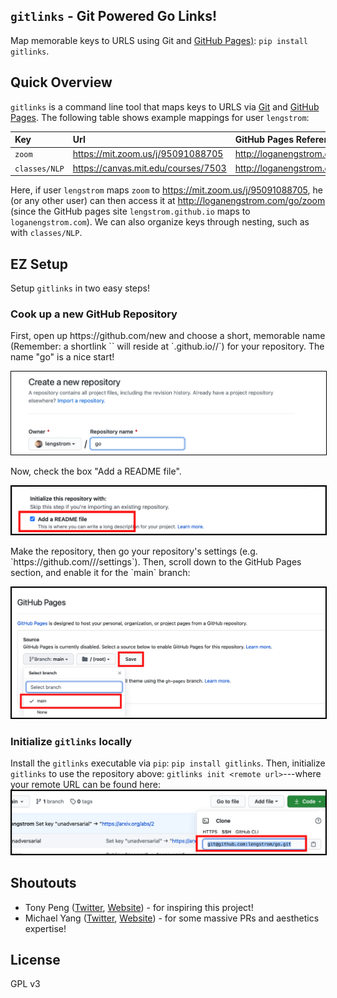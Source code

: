## `gitlinks` - Git Powered Go Links!
Map memorable keys to URLS using Git and [GitHub Pages)](https://pages.github.com): `pip install gitlinks`.

## Quick Overview
`gitlinks` is a command line tool that maps keys to URLS via 
<a href="https://git-scm.com">Git</a> and [GitHub Pages](https://pages.github.com).
The following table shows example mappings for user `lengstrom`:

| Key           | Url                                                                                   | GitHub Pages Reference                                                                        |
| :------------ | :------------------------------------------------------------------------------------ | :-------------------------------------------------------------------------------------------- |
| `zoom`        | <a href="https://mit.zoom.us/j/95091088705">https://mit.zoom.us/j/95091088705</a>     | <a href="http://loganengstrom.com/go/zoom">http://loganengstrom.com/go/zoom</a>               |
| `classes/NLP` | <a href="https://canvas.mit.edu/courses/7503">https://canvas.mit.edu/courses/7503</a> | <a href="http://loganengstrom.com/go/classes/nlp">http://loganengstrom.com/go/classes/nlp</a> |

Here, if user `lengstrom`
maps `zoom` to <a href="https://mit.zoom.us/j/95091088705">https://mit.zoom.us/j/95091088705</a>,
he (or any other user) can then access it at
<a href="http://loganengstrom.com/go/zoom">http://loganengstrom.com/go/zoom</a>
(since the GitHub pages site `lengstrom.github.io` maps to `loganengstrom.com`).
We can also organize keys through nesting, such as with `classes/NLP`.

## EZ Setup
Setup `gitlinks` in two easy steps!
### Cook up a new GitHub Repository
<p>
First, open up https://github.com/new and choose a short, memorable name (Remember: a shortlink `<key>` will reside at
`<username>.github.io/<repository name>/<key>`) for your repository. The name "go" is a nice start! 
</p>
<img style="border:1px solid black" src="static/make_repo.png"/>
<p>
Now, check the box "Add a README file".
</p>
<img style="border:1px solid black" src="static/add_readme.png"/>
<p>
Make the repository, then go your repository's settings (e.g. `https://github.com/<yourusername>/<repository name>/settings`).
Then, scroll down to the GitHub Pages section, and enable it for the `main` branch:
</p>
<img style="border:1px solid black" src="static/enable_ghpages.png"/>

### Initialize `gitlinks` locally
Install the `gitlinks` executable via `pip`: `pip install gitlinks`. Then, 
initialize `gitlinks` to use the repository above: `gitlinks init <remote url>`---where your remote URL
can be found here:
<img style="border:1px solid black" src="static/remote_url.png"/>

## Shoutouts
- Tony Peng ([Twitter](https://twitter.com/iamtonypeng), [Website](http://tonypeng.com)) - for inspiring this project!
- Michael Yang ([Twitter](https://twitter.com/themichaelyang), [Website](http://yang.money)) - for some massive PRs and aesthetics expertise!

## License
GPL v3
